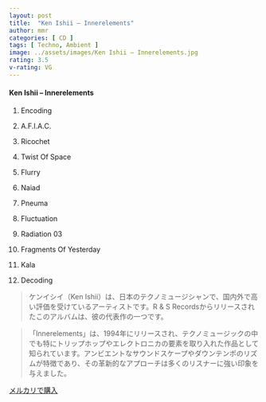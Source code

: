 ```yaml
---
layout: post
title:  "Ken Ishii – Innerelements"
author: mmr
categories: [ CD ]
tags: [ Techno, Ambient ]
image: ../assets/images/Ken Ishii – Innerelements.jpg
rating: 3.5
v-rating: VG
---
```


#### Ken Ishii – Innerelements

1. Encoding

2. A.F.I.A.C.

3. Ricochet

4. Twist Of Space

5. Flurry

6. Naiad

7. Pneuma

8. Fluctuation

9. Radiation 03

10. Fragments Of Yesterday

11. Kala

12. Decoding

> ケンイシイ（Ken Ishii）は、日本のテクノミュージシャンで、国内外で高い評価を受けているアーティストです。R & S Recordsからリリースされたこのアルバムは、彼の代表作の一つです。

> 「Innerelements」は、1994年にリリースされ、テクノミュージックの中でも特にトリップホップやエレクトロニカの要素を取り入れた作品として知られています。アンビエントなサウンドスケープやダウンテンポのリズムが特徴であり、その革新的なアプローチは多くのリスナーに強い印象を与えました。




[メルカリで購入](https://jp.mercari.com/item/m57457067000)
